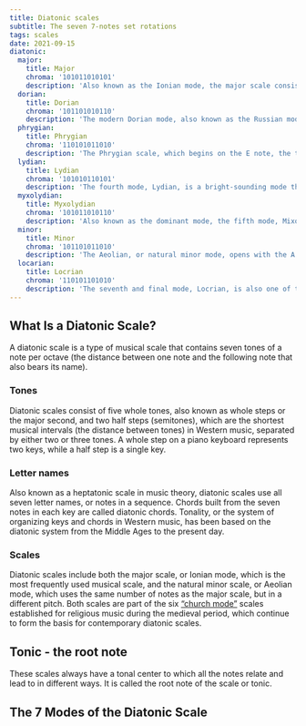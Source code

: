 ```yaml
---
title: Diatonic scales
subtitle: The seven 7-notes set rotations
tags: scales
date: 2021-09-15
diatonic:
  major:
    title: Major
    chroma: '101011010101'
    description: 'Also known as the Ionian mode, the major scale consists of the seven distinct notes in a scale (C D E F G A B) and an eighth note that reproduces the first one in a higher octave. The first, third, and fifth degrees form a chord known as a major triad, which can be found in related major scales, like the harmonic major scale, which has a minor sixth triad. The melodic major scale, also known as the Aeolian dominant scale, has lowered sixth and seventh degrees.'
  dorian:
    title: Dorian
    chroma: '101101010110'
    description: 'The modern Dorian mode, also known as the Russian mode, is built around the D note, the second note on the major scale. Music experts consider it a minor chord because its third note is a minor third, meaning that it’s lowered by a half step and a flattened seventh note, which results in a melancholy sound.'
  phrygian:
    title: Phrygian
    chroma: '110101011010'
    description: 'The Phrygian scale, which begins on the E note, the third on the major scale, and ends at E major, is considered a minor chord due to its abundance of minor notes (second, third, sixth, and seventh), and as such, is infrequently used. Its dominant sound is somewhat exotic; flamenco music from Spain is often written in Phrygian mode.'
  lydian:
    title: Lydian
    chroma: '101010110101'
    description: 'The fourth mode, Lydian, is a bright-sounding mode that begins with the F note. It’s similar to the major scale with one exception: its fourth scale degree is raised by a semitone.'
  myxolydian:
    title: Myxolydian
    chroma: '101011010110'
    description: 'Also known as the dominant mode, the fifth mode, Mixolydian, covers G to G major on the keyboard and, like the Lydian mode, very similar to the major scale save for its seventh note, which is lowered by a semitone. Jazz and blues make excellent use of the Mixolydian mode.'
  minor:
    title: Minor
    chroma: '101101011010'
    description: 'The Aeolian, or natural minor mode, opens with the A note on the white keys of a piano keyboard, and follows the same scale degrees as the major scale, except for its minor third. Like the Dorian mode, it has a melancholy sound with an extra degree of sadness.'
  locarian:
    title: Locrian
    chroma: '110101101010'
    description: 'The seventh and final mode, Locrian, is also one of the least employed modes due to its dark and minor sound built around the B note. Like the Dorian, Aeolian, and Phrygian, the Locrian has a minor third, but also a minor second and fifth; the latter gives the mode a sense of being interrupted or unfinished. '
---
```


## What Is a Diatonic Scale?

A diatonic scale is a type of musical scale that contains seven tones of a note per octave (the distance between one note and the following note that also bears its name).

### Tones
Diatonic scales consist of five whole tones, also known as whole steps or the major second, and two half steps (semitones), which are the shortest musical intervals (the distance between tones) in Western music, separated by either two or three tones. A whole step on a piano keyboard represents two keys, while a half step is a single key.

### Letter names
Also known as a heptatonic scale in music theory, diatonic scales use all seven letter names, or notes in a sequence. Chords built from the seven notes in each key are called diatonic chords. Tonality, or the system of organizing keys and chords in Western music, has been based on the diatonic system from the Middle Ages to the present day.

### Scales
Diatonic scales include both the major scale, or Ionian mode, which is the most frequently used musical scale, and the natural minor scale, or Aeolian mode, which uses the same number of notes as the major scale, but in a different pitch. Both scales are part of the six [“church mode”](https://en.wikipedia.org/wiki/Mode_(music)) scales established for religious music during the medieval period, which continue to form the basis for contemporary diatonic scales. 

## Tonic - the root note

These scales always have a tonal center to which all the notes relate and lead to in different ways. It is called the root note of the scale or tonic.

## The 7 Modes of the Diatonic Scale

<chroma-collection :collection="$frontmatter.diatonic" />
